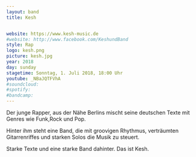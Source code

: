 ```yaml
---
layout: band
title: Kesh


website: https://www.kesh-music.de
#website: http://www.facebook.com/KeshundBand
style: Rap
logo: kesh.png
picture: kesh.jpg
year: 2018
day: sunday
stagetime: Sonntag, 1. Juli 2018, 18:00 Uhr
youtube: _NBaJQTFVhA
#soundcloud:
#spotify:
#bandcamp:
---
```


Der junge Rapper, aus der Nähe Berlins mischt seine deutschen Texte mit Genres wie Funk,Rock und Pop.

Hinter ihm steht eine Band, die mit groovigen Rhythmus, verträumten Gitarrenriffes und starken Solos die Musik zu steuert.

Starke Texte und eine starke Band dahinter. Das ist Kesh.
